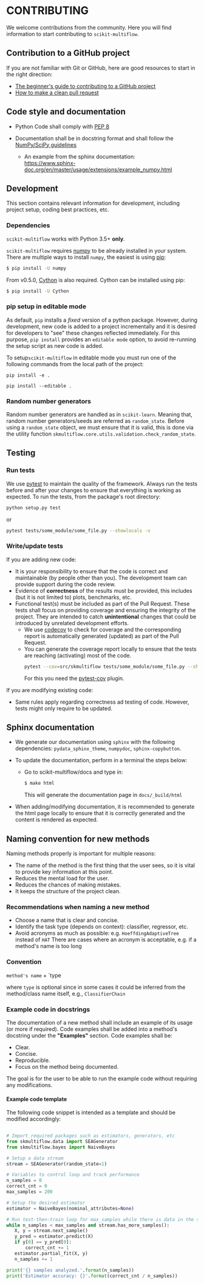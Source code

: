 # CONTRIBUTING

We welcome contributions from the community. Here you will find information to start contributing
to `scikit-multiflow`.

## Contribution to a GitHub project
If you are not familiar with Git or GitHub, here are good resources to start in the right
direction:
* [The beginner's guide to contributing to a GitHub project](https://akrabat.com/the-beginners-guide-to-contributing-to-a-github-project/)
* [How to make a clean pull request](https://github.com/MarcDiethelm/contributing/blob/master/README.md)

## Code style and documentation

* Python Code shall comply with 
[PEP 8](https://www.python.org/dev/peps/pep-0008/)

* Documentation shall be in docstring format and shall follow the
  [NumPy/SciPy guidelines](https://numpydoc.readthedocs.io/en/latest/format.html#docstring-standard)

  - An example from the sphinx documentation:  
    https://www.sphinx-doc.org/en/master/usage/extensions/example_numpy.html

## Development
This section contains relevant information for development, including project setup, coding best
practices, etc.

### Dependencies

`scikit-multiflow` works with Python 3.5+ **only**.

`scikit-multiflow` requires [numpy](www.numpy.org) to be already installed
in your system. There are multiple ways to install `numpy`, the easiest is
using [pip](https://pip.pypa.io/en/stable/#):

```bash
$ pip install -U numpy
```

From v0.5.0, [Cython](https://cython.org/) is also required. Cython can be installed using pip:

```bash
$ pip install -U Cython
```

### pip setup in editable mode
As default, `pip` installs a *fixed* version of a python package. However, during development,
new code is added to a project incrementally and it is desired for developers to "see" these
changes reflected immediately. For this purpose, `pip install` provides an `editable mode` option,
to avoid re-running the setup script as new code is added.

To setup`scikit-multiflow` in editable mode you must run one of the following commands from the
local path of the project:
```shell
pip install -e .
```
```shell
pip install --editable .
```

### Random number generators
Random number generators are handled as in `scikit-learn`. Meaning that, random number
generators/seeds are referred as `random_state`. Before using a `random_state` object, we must
ensure that it is valid, this is done via the utility function 
`skmultiflow.core.utils.validation.check_random_state`.

## Testing
### Run tests
We use [pytest](https://docs.pytest.org/) to maintain the quality of the framework. Always run the
tests before and after your changes to ensure that everything is working as expected. To run the
tests, from the package's root directory:
```bash
python setup.py test
```
or
```bash
pytest tests/some_module/some_file.py --showlocals -v
```


### Write/update tests
If you are adding new code:
* It is your responsibility to ensure that the code is correct and maintainable (by people other
than you). The development team can provide support during the code review.
* Evidence of **correctness** of the results must be provided, this includes (but it is not limited
to) plots, benchmarks, etc.
* Functional test(s) must be included as part of the Pull Request. These tests shall focus on
  providing coverage and ensuring the integrity of the project. They are intended to catch 
  **unintentional** changes that could be introduced by unrelated development efforts.
  * We use [codecov](https://codecov.io/gh/scikit-multiflow/scikit-multiflow) to check for
   coverage and the corresponding report is automatically generated (updated) as part of the
   Pull Request.
  * You can generate the coverage report locally to ensure that the tests are reaching (activating)
    most of the code.
    ```bash
    pytest --cov=src/skmultiflow tests/some_module/some_file.py --showlocals -v
    ```
    For this you need the [pytest-cov](https://github.com/pytest-dev/pytest-cov) plugin.

If you are modifying existing code:
* Same rules apply regarding correctness ad testing of code. However, tests might only require to be updated.

## Sphinx documentation
* We generate our documentation using `sphinx` with the following dependencies: 
  `pydata_sphinx_theme`, `numpydoc`, `sphinx-copybutton`.
* To update the documentation, perform in a terminal the steps below:
    * Go to scikit-multiflow/docs and type in:  
      ``` bash
      $ make html
      ```
      This will generate the documentation page in `docs/_build/html`

* When adding/modifying documentation, it is recommended to generate the html page locally to 
  ensure that it is correctly generated and the content is rendered as expected.

## Naming convention for new methods

Naming methods properly is important for multiple reasons:
- The name of the method is the first thing that the user sees, so it is vital to provide key
  information at this point.
- Reduces the mental load for the user.
- Reduces the chances of making mistakes.
- It keeps the structure of the project clean.

### Recommendations when naming a new method
- Choose a name that is clear and concise.
- Identify the task type (depends on context): classifier, regressor, etc.
- Avoid acronyms as much as possible: e.g. `HoeffdingAdaptiveTree` instead of `HAT`
  There are cases where an acronym is acceptable, e.g. if a method's name is too long

### Convention

`method's name` + `type

where `type` is optional since in some cases it could be inferred from the method/class name
itself, e.g., `ClassifierChain`

### Example code in docstrings

The documentation of a new method shall include an example of its usage (or more if required).
Code examples shall be added into a method's docstring under the **"Examples"** section.
Code examples shall be:

* Clear.
* Concise.
* Reproducible.
* Focus on the method being documented.

The goal is for the user to be able to run the example code without requiring any modifications.


#### Example code template

The following code snippet is intended as a template and should be modified accordingly:

```python
   
# Import required packages such as estimators, generators, etc
from skmultiflow.data import SEAGenerator
from skmultiflow.bayes import NaiveBayes

# Setup a data stream
stream = SEAGenerator(random_state=1)

# Variables to control loop and track performance
n_samples = 0
correct_cnt = 0
max_samples = 200

# Setup the desired estimator
estimator = NaiveBayes(nominal_attributes=None)

# Run test-then-train loop for max_samples while there is data in the stream
while n_samples < max_samples and stream.has_more_samples():
   X, y = stream.next_sample()
   y_pred = estimator.predict(X)
   if y[0] == y_pred[0]:
       correct_cnt += 1
   estimator.partial_fit(X, y)
   n_samples += 1

print('{} samples analyzed.'.format(n_samples))   
print('Estimator accuracy: {}'.format(correct_cnt / n_samples))
```

